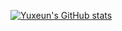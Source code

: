 [![Yuxeun's GitHub stats](https://github-readme-stats.vercel.app/api?username=yuxxeun&count_private=true&show_icons=true&theme=outrun)](https://github.com/yuxxeun/yuxxeun)
